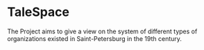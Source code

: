 # TaleSpace
The Project aims to give a view on the system of different types of organizations existed in Saint-Petersburg in the 19th century.
